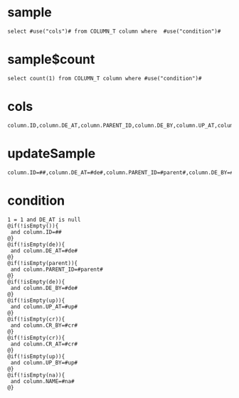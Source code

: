 sample
===

	select #use("cols")# from COLUMN_T column where  #use("condition")#

sample$count
===
    select count(1) from COLUMN_T column where #use("condition")#

cols
===
	column.ID,column.DE_AT,column.PARENT_ID,column.DE_BY,column.UP_AT,column.CR_BY,column.CR_AT,column.UP_BY,column.NAME

updateSample
===

	column.ID=##,column.DE_AT=#de#,column.PARENT_ID=#parent#,column.DE_BY=#de#,column.UP_AT=#up#,column.CR_BY=#cr#,column.CR_AT=#cr#,column.UP_BY=#up#,column.NAME=#na#

condition
===

	1 = 1 and DE_AT is null
	@if(!isEmpty()){
	 and column.ID=##
	@}
	@if(!isEmpty(de)){
	 and column.DE_AT=#de#
	@}
	@if(!isEmpty(parent)){
	 and column.PARENT_ID=#parent#
	@}
	@if(!isEmpty(de)){
	 and column.DE_BY=#de#
	@}
	@if(!isEmpty(up)){
	 and column.UP_AT=#up#
	@}
	@if(!isEmpty(cr)){
	 and column.CR_BY=#cr#
	@}
	@if(!isEmpty(cr)){
	 and column.CR_AT=#cr#
	@}
	@if(!isEmpty(up)){
	 and column.UP_BY=#up#
	@}
	@if(!isEmpty(na)){
	 and column.NAME=#na#
	@}



